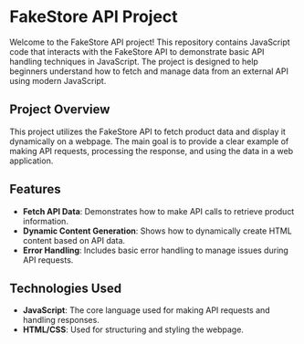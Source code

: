 # FakeStore API Project

Welcome to the FakeStore API project! This repository contains JavaScript code that interacts with the FakeStore API to demonstrate basic API handling techniques in JavaScript. The project is designed to help beginners understand how to fetch and manage data from an external API using modern JavaScript.

## Project Overview

This project utilizes the FakeStore API to fetch product data and display it dynamically on a webpage. The main goal is to provide a clear example of making API requests, processing the response, and using the data in a web application.

## Features

- **Fetch API Data**: Demonstrates how to make API calls to retrieve product information.
- **Dynamic Content Generation**: Shows how to dynamically create HTML content based on API data.
- **Error Handling**: Includes basic error handling to manage issues during API requests.

## Technologies Used

- **JavaScript**: The core language used for making API requests and handling responses.
- **HTML/CSS**: Used for structuring and styling the webpage.


